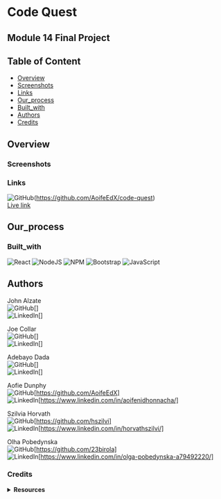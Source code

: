 # Code Quest
## Module 14 Final Project


## Table of Content

* [Overview](#Overview)
* [Screenshots](#Screenshots)
* [Links](#Links)
* [Our_process](#Our_process)
* [Built_with](#Built_with)
* [Authors](#Author)
* [Credits](#Credits)

## Overview


### Screenshots


### Links
![GitHub](https://img.shields.io/badge/github-%23121011.svg?style=for-the-badge&logo=github&logoColor=white)(https://github.com/AoifeEdX/code-quest) <br>
[Live link]()

## Our_process

### Built_with
![React](https://img.shields.io/badge/react-%2320232a.svg?style=for-the-badge&logo=react&logoColor=%2361DAFB)
![NodeJS](https://img.shields.io/badge/node.js-6DA55F?style=for-the-badge&logo=node.js&logoColor=white)
![NPM](https://img.shields.io/badge/NPM-%23CB3837.svg?style=for-the-badge&logo=npm&logoColor=white)
![Bootstrap](https://img.shields.io/badge/bootstrap-%238511FA.svg?style=for-the-badge&logo=bootstrap&logoColor=white)
![JavaScript](https://img.shields.io/badge/javascript-%23323330.svg?style=for-the-badge&logo=javascript&logoColor=%23F7DF1E)

## Authors

John Alzate<br>
    ![GitHub](https://img.shields.io/badge/github-%23121011.svg?style=for-the-badge&logo=github&logoColor=white)[]<br>
    ![LinkedIn](https://img.shields.io/badge/linkedin-%230077B5.svg?style=for-the-badge&logo=linkedin&logoColor=white)[]<br>

Joe Collar<br>
    ![GitHub](https://img.shields.io/badge/github-%23121011.svg?style=for-the-badge&logo=github&logoColor=white)[]<br>
    ![LinkedIn](https://img.shields.io/badge/linkedin-%230077B5.svg?style=for-the-badge&logo=linkedin&logoColor=white)[]<br>

Adebayo Dada <br>
    ![GitHub](https://img.shields.io/badge/github-%23121011.svg?style=for-the-badge&logo=github&logoColor=white)[]<br>
    ![LinkedIn](https://img.shields.io/badge/linkedin-%230077B5.svg?style=for-the-badge&logo=linkedin&logoColor=white)[]<br>

Aofie Dunphy<br>
    ![GitHub](https://img.shields.io/badge/github-%23121011.svg?style=for-the-badge&logo=github&logoColor=white)[https://github.com/AoifeEdX]<br>
    ![LinkedIn](https://img.shields.io/badge/linkedin-%230077B5.svg?style=for-the-badge&logo=linkedin&logoColor=white)[https://www.linkedin.com/in/aoifenidhonnacha/]<br>

Szilvia Horvath<br>
    ![GitHub](https://img.shields.io/badge/github-%23121011.svg?style=for-the-badge&logo=github&logoColor=white)[https://github.com/hszilvi]<br>
    ![LinkedIn](https://img.shields.io/badge/linkedin-%230077B5.svg?style=for-the-badge&logo=linkedin&logoColor=white)[https://www.linkedin.com/in/horvathszilvi/]

Olha Pobedynska<br>
    ![GitHub](https://img.shields.io/badge/github-%23121011.svg?style=for-the-badge&logo=github&logoColor=white)[https://github.com/23birola]<br>
    ![LinkedIn](https://img.shields.io/badge/linkedin-%230077B5.svg?style=for-the-badge&logo=linkedin&logoColor=white)[https://www.linkedin.com/in/olga-pobedynska-a79492220/]<br>

### Credits
<details>
<summary><b>Resources</b></summary>

badges [https://github.com/Ileriayo/markdown-badges]

</details>
